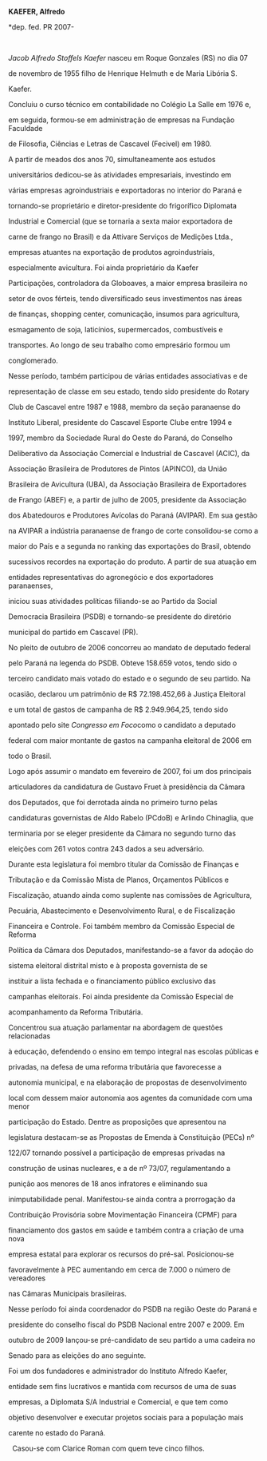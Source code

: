 **KAEFER, Alfredo**



\*dep. fed. PR 2007-



 



*Jacob Alfredo Stoffels Kaefer* nasceu em Roque Gonzales (RS) no dia 07

de novembro de 1955 filho de Henrique Helmuth e de Maria Libória S.

Kaefer.



Concluiu o curso técnico em contabilidade no Colégio La Salle em 1976 e,

em seguida, formou-se em administração de empresas na Fundação Faculdade

de Filosofia, Ciências e Letras de Cascavel (Fecivel) em 1980.



A partir de meados dos anos 70, simultaneamente aos estudos

universitários dedicou-se às atividades empresariais, investindo em

várias empresas agroindustriais e exportadoras no interior do Paraná e

tornando-se proprietário e diretor-presidente do frigorífico Diplomata

Industrial e Comercial (que se tornaria a sexta maior exportadora de

carne de frango no Brasil) e da Attivare Serviços de Medições Ltda.,

empresas atuantes na exportação de produtos agroindustriais,

especialmente avicultura. Foi ainda proprietário da Kaefer

Participações, controladora da Globoaves, a maior empresa brasileira no

setor de ovos férteis, tendo diversificado seus investimentos nas áreas

de finanças, shopping center, comunicação, insumos para agricultura,

esmagamento de soja, laticínios, supermercados, combustíveis e

transportes. Ao longo de seu trabalho como empresário formou um

conglomerado.



Nesse período, também participou de várias entidades associativas e de

representação de classe em seu estado, tendo sido presidente do Rotary

Club de Cascavel entre 1987 e 1988, membro da seção paranaense do

Instituto Liberal, presidente do Cascavel Esporte Clube entre 1994 e

1997, membro da Sociedade Rural do Oeste do Paraná, do Conselho

Deliberativo da Associação Comercial e Industrial de Cascavel (ACIC), da

Associação Brasileira de Produtores de Pintos (APINCO), da União

Brasileira de Avicultura (UBA), da Associação Brasileira de Exportadores

de Frango (ABEF) e, a partir de julho de 2005, presidente da Associação

dos Abatedouros e Produtores Avícolas do Paraná (AVIPAR). Em sua gestão

na AVIPAR a indústria paranaense de frango de corte consolidou-se como a

maior do País e a segunda no ranking das exportações do Brasil, obtendo

sucessivos recordes na exportação do produto. A partir de sua atuação em

entidades representativas do agronegócio e dos exportadores paranaenses,

iniciou suas atividades políticas filiando-se ao Partido da Social

Democracia Brasileira (PSDB) e tornando-se presidente do diretório

municipal do partido em Cascavel (PR).



No pleito de outubro de 2006 concorreu ao mandato de deputado federal

pelo Paraná na legenda do PSDB. Obteve 158.659 votos, tendo sido o

terceiro candidato mais votado do estado e o segundo de seu partido. Na

ocasião, declarou um patrimônio de R\$ 72.198.452,66 à Justiça Eleitoral

e um total de gastos de campanha de R\$ 2.949.964,25, tendo sido

apontado pelo site *Congresso em Foco*como o candidato a deputado

federal com maior montante de gastos na campanha eleitoral de 2006 em

todo o Brasil.



Logo após assumir o mandato em fevereiro de 2007, foi um dos principais

articuladores da candidatura de Gustavo Fruet à presidência da Câmara

dos Deputados, que foi derrotada ainda no primeiro turno pelas

candidaturas governistas de Aldo Rabelo (PCdoB) e Arlindo Chinaglia, que

terminaria por se eleger presidente da Câmara no segundo turno das

eleições com 261 votos contra 243 dados a seu adversário.



Durante esta legislatura foi membro titular da Comissão de Finanças e

Tributação e da Comissão Mista de Planos, Orçamentos Públicos e

Fiscalização, atuando ainda como suplente nas comissões de Agricultura,

Pecuária, Abastecimento e Desenvolvimento Rural, e de Fiscalização

Financeira e Controle. Foi também membro da Comissão Especial de Reforma

Política da Câmara dos Deputados, manifestando-se a favor da adoção do

sistema eleitoral distrital misto e à proposta governista de se

instituir a lista fechada e o financiamento público exclusivo das

campanhas eleitorais. Foi ainda presidente da Comissão Especial de

acompanhamento da Reforma Tributária.



Concentrou sua atuação parlamentar na abordagem de questões relacionadas

à educação, defendendo o ensino em tempo integral nas escolas públicas e

privadas, na defesa de uma reforma tributária que favorecesse a

autonomia municipal, e na elaboração de propostas de desenvolvimento

local com dessem maior autonomia aos agentes da comunidade com uma menor

participação do Estado. Dentre as proposições que apresentou na

legislatura destacam-se as Propostas de Emenda à Constituição (PECs) nº

122/07 tornando possível a participação de empresas privadas na

construção de usinas nucleares, e a de nº 73/07, regulamentando a

punição aos menores de 18 anos infratores e eliminando sua

inimputabilidade penal. Manifestou-se ainda contra a prorrogação da

Contribuição Provisória sobre Movimentação Financeira (CPMF) para

financiamento dos gastos em saúde e também contra a criação de uma nova

empresa estatal para explorar os recursos do pré-sal. Posicionou-se

favoravelmente à PEC aumentando em cerca de 7.000 o número de vereadores

nas Câmaras Municipais brasileiras.



Nesse período foi ainda coordenador do PSDB na região Oeste do Paraná e

presidente do conselho fiscal do PSDB Nacional entre 2007 e 2009. Em

outubro de 2009 lançou-se pré-candidato de seu partido a uma cadeira no

Senado para as eleições do ano seguinte.



Foi um dos fundadores e administrador do Instituto Alfredo Kaefer,

entidade sem fins lucrativos e mantida com recursos de uma de suas

empresas, a Diplomata S/A Industrial e Comercial, e que tem como

objetivo desenvolver e executar projetos sociais para a população mais

carente no estado do Paraná.



  Casou-se com Clarice Roman com quem teve cinco filhos.



 



 



